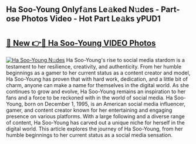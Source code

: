 ## Ha Soo-Young Onlyf𝚊ns Le𝚊ked N𝚞des - Part-ose Photos Video - Hot Part Le𝚊ks yPUD1

# <h2><a href="http://ac30850.deff.icu/?id=Ha+Soo-Young">🔗 New 👉🔴 Ha Soo-Young VIDEO Photos</a></h2>

[![Ha Soo-Young N𝚞des](https://i.imgur.com/rIISA9y.gif)](http://ac30850.deff.icu/?id=Ha+Soo-Young)
Ha Soo-Young's rise to social media stardom is a testament to her resilience, creativity, and authenticity. From her humble beginnings as a gamer to her current status as a content creator and model, Ha Soo-Young has proven that with hard work, dedication, and a little bit of charm, anyone can make a name for themselves in the digital world. As she continues to grow and evolve, Ha Soo-Young remains an inspiration to her fans and a force to be reckoned with in the world of social media. Ha Soo-Young, born on December 1, 1995, is an American social media influencer, gamer, and content creator known for her entertaining and engaging presence on various platforms. With a large following and a diverse range of content, Ha Soo-Young has carved out a unique niche for herself in the digital world. This article explores the journey of Ha Soo-Young, from her humble beginnings to her current status as a social media sensation.
